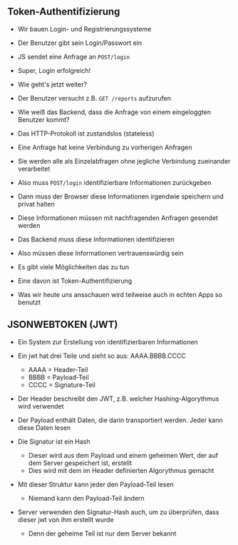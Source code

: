 ## Token-Authentifizierung

- Wir bauen Login- und Registrierungssysteme
- Der Benutzer gibt sein Login/Passwort ein
- JS sendet eine Anfrage an `POST/login`
- Super, Login erfolgreich!

- Wie geht's jetzt weiter?
- Der Benutzer versucht z.B. `GET /reports` aufzurufen
- Wie weiß das Backend, dass die Anfrage von einem eingeloggten Benutzer kommt?
- Das HTTP-Protokoll ist zustandslos (stateless)
- Eine Anfrage hat keine Verbindung zu vorherigen Anfragen
- Sie werden alle als Einzelabfragen ohne jegliche Verbindung zueinander verarbeitet
- Also muss `POST/login` identifizierbare Informationen zurückgeben
- Dann muss der Browser diese Informationen irgendwie speichern und privat halten
- Diese Informationen müssen mit nachfragenden Anfragen gesendet werden
- Das Backend muss diese Informationen identifizieren
- Also müssen diese Informationen vertrauenswürdig sein
- Es gibt viele Möglichkeiten das zu tun
- Eine davon ist Token-Authentifizierung
- Was wir heute uns ansschauen wird teilweise auch in echten Apps so benutzt

## JSONWEBTOKEN (JWT)

- Ein System zur Erstellung von identifizierbaren Informationen
- Ein jwt hat drei Teile und sieht so aus: AAAA.BBBB.CCCC
  - AAAA = Header-Teil
  - BBBB = Payload-Teil
  - CCCC = Signature-Teil

- Der Header beschreibt den JWT, z.B. welcher Hashing-Algorythmus wird verwendet
- Der Payload enthält Daten, die darin transportiert werden. Jeder kann diese Daten lesen
- Die Signatur ist ein Hash
  - Dieser wird aus dem Payload und einem geheimen Wert, der auf dem Server gespeichert ist, erstellt
  - Dies wird mit dem im Header definierten Algorythmus gemacht

- Mit dieser Struktur kann jeder den Payload-Teil lesen
  - Niemand kann den Payload-Teil ändern

- Server verwenden den Signatur-Hash auch, um zu überprüfen, dass dieser jwt von ihm erstellt wurde
  - Denn der geheime Teil ist nur dem Server bekannt